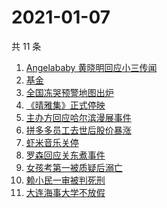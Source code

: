 # 2021-01-07

共 11 条

<!-- BEGIN -->
<!-- 最后更新时间 Thu Jan 07 2021 08:27:41 GMT+0800 (CST) -->
1. [Angelababy 黄晓明回应小三传闻](https://www.zhihu.com/search?q=黄晓明baby)
1. [基金](https://www.zhihu.com/search?q=基金)
1. [全国冻哭预警地图出炉](https://www.zhihu.com/search?q=全国冻哭预警)
1. [《晴雅集》正式停映](https://www.zhihu.com/search?q=晴雅集)
1. [主办方回应哈尔滨漫展事件](https://www.zhihu.com/search?q=哈尔滨漫展)
1. [拼多多员工去世后股价暴涨](https://www.zhihu.com/search?q=拼多多股价)
1. [虾米音乐关停](https://www.zhihu.com/search?q=虾米音乐)
1. [罗森回应关东煮事件](https://www.zhihu.com/search?q=罗森关东煮)
1. [女孩考第一被质疑后溺亡](https://www.zhihu.com/search?q=女孩考第一被质疑)
1. [赖小民一审被判死刑](https://www.zhihu.com/search?q=赖小民)
1. [大连海事大学不放假](https://www.zhihu.com/search?q=大连海事大学)
<!-- END -->
